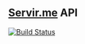 [Servir.me](https://github.com/MatheusVellone/servir.me) API
-----------------

[![Build Status](https://travis-ci.com/MatheusVellone/servir.me-api.svg?token=hiWbfTpTxqwyyAAsaHud&branch=base-api)](https://travis-ci.com/MatheusVellone/servir.me-api)
